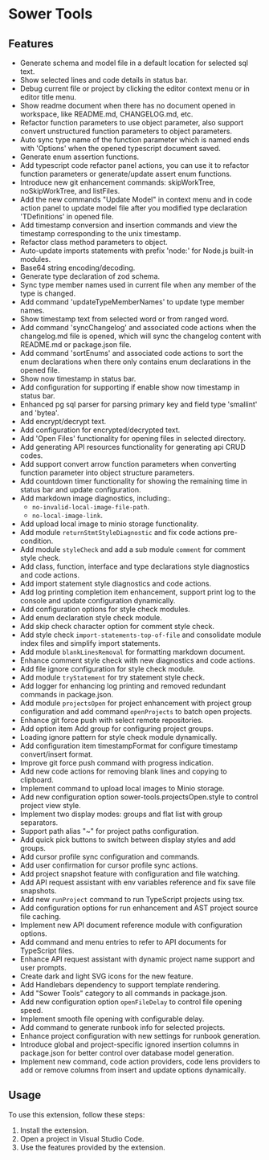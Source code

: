 # Sower Tools

## Features

-   Generate schema and model file in a default location for selected sql text.
-   Show selected lines and code details in status bar.
-   Debug current file or project by clicking the editor context menu or in editor title menu.
-   Show readme document when there has no document opened in workspace, like README.md, CHANGELOG.md, etc.
-   Refactor function parameters to use object parameter, also support convert unstructured function parameters to object parameters.
-   Auto sync type name of the function parameter which is named ends with 'Options' when the opened typescript document saved.
-   Generate enum assertion functions.
-   Add typescript code refactor panel actions, you can use it to refactor function parameters or generate/update assert enum functions.
-   Introduce new git enhancement commands: skipWorkTree, noSkipWorkTree, and listFiles.
-   Add the new commands "Update Model" in context menu and in code action panel to update model file after you modified type declaration 'TDefinitions' in opened file.
-   Add timestamp conversion and insertion commands and view the timestamp corresponding to the unix timestamp.
-   Refactor class method parameters to object.
-   Auto-update imports statements with prefix 'node:' for Node.js built-in modules.
-   Base64 string encoding/decoding.
-   Generate type declaration of zod schema.
-   Sync type member names used in current file when any member of the type is changed.
-   Add command 'updateTypeMemberNames' to update type member names.
-   Show timestamp text from selected word or from ranged word.
-   Add command 'syncChangelog' and associated code actions when the changelog.md file is opened, which will sync the changelog content with README.md or package.json file.
-   Add command 'sortEnums' and associated code actions to sort the enum declarations when there only contains enum declarations in the opened file.
-   Show now timestamp in status bar.
-   Add configuration for supporting if enable show now timestamp in status bar.
-   Enhanced pg sql parser for parsing primary key and field type 'smallint' and 'bytea'.
-   Add encrypt/decrypt text.
-   Add configuration for encrypted/decrypted text.
-   Add 'Open Files' functionality for opening files in selected directory.
-   Add generating API resources functionality for generating api CRUD codes.
-   Add support convert arrow function parameters when converting function parameter into object structure parameters.
-   Add countdown timer functionality for showing the remaining time in status bar and update configuration.
-   Add markdown image diagnostics, including:.
    -   `no-invalid-local-image-file-path`.
    -   `no-local-image-link`.
-   Add upload local image to minio storage functionality.
-   Add module `returnStmtStyleDiagnostic` and fix code actions pre-condition.
-   Add module `styleCheck` and add a sub module `comment` for comment style check.
-   Add class, function, interface and type declarations style diagnostics and code actions.
-   Add import statement style diagnostics and code actions.
-   Add log printing completion item enhancement, support print log to the console and update configuration dynamically.
-   Add configuration options for style check modules.
-   Add enum declaration style check module.
-   Add skip check character option for comment style check.
-   Add style check `import-statements-top-of-file` and consolidate module index files and simplify import statements.
-   Add module `blankLinesRemoval` for formatting markdown document.
-   Enhance comment style check with new diagnostics and code actions.
-   Add file ignore configuration for style check module.
-   Add module `tryStatement` for try statement style check.
-   Add logger for enhancing log printing and removed redundant commands in package.json.
-   Add module `projectsOpen` for project enhancement with project group configuration and add command `openProjects` to batch open projects.
-   Enhance git force push with select remote repositories.
-   Add option item Add group for configuring project groups.
-   Loading ignore pattern for style check module dynamically.
-   Add configuration item timestampFormat for configure timestamp convert/insert format.
-   Improve git force push command with progress indication.
-   Add new code actions for removing blank lines and copying to clipboard.
-   Implement command to upload local images to Minio storage.
-   Add new configuration option sower-tools.projectsOpen.style to control project view style.
-   Implement two display modes: groups and flat list with group separators.
-   Support path alias "~" for project paths configuration.
-   Add quick pick buttons to switch between display styles and add groups.
-   Add cursor profile sync configuration and commands.
-   Add user confirmation for cursor profile sync actions.
-   Add project snapshot feature with configuration and file watching.
-   Add API request assistant with env variables reference and fix save file snapshots.
-   Add new `runProject` command to run TypeScript projects using tsx.
-   Add configuration options for run enhancement and AST project source file caching.
-   Implement new API document reference module with configuration options.
-   Add command and menu entries to refer to API documents for TypeScript files.
-   Enhance API request assistant with dynamic project name support and user prompts.
-   Create dark and light SVG icons for the new feature.
-   Add Handlebars dependency to support template rendering.
-   Add "Sower Tools" category to all commands in package.json.
-   Add new configuration option `openFileDelay` to control file opening speed.
-   Implement smooth file opening with configurable delay.
-   Add command to generate runbook info for selected projects.
-   Enhance project configuration with new settings for runbook generation.
-   Introduce global and project-specific ignored insertion columns in package.json for better control over database model generation.
-   Implement new command, code action providers, code lens providers to add or remove columns from insert and update options dynamically.

## Usage

To use this extension, follow these steps:

1. Install the extension.
2. Open a project in Visual Studio Code.
3. Use the features provided by the extension.
